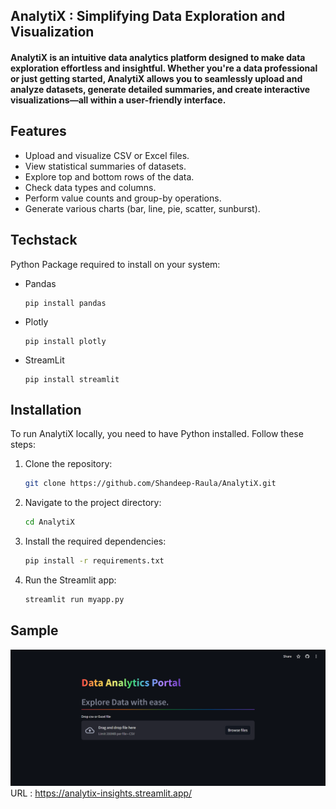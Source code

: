 ## AnalytiX : Simplifying Data Exploration and Visualization
#### AnalytiX is an intuitive data analytics platform designed to make data exploration effortless and insightful. Whether you're a data professional or just getting started, AnalytiX allows you to seamlessly upload and analyze datasets, generate detailed summaries, and create interactive visualizations—all within a user-friendly interface.

## Features

- Upload and visualize CSV or Excel files.
- View statistical summaries of datasets.
- Explore top and bottom rows of the data.
- Check data types and columns.
- Perform value counts and group-by operations.
- Generate various charts (bar, line, pie, scatter, sunburst).

## Techstack
Python Package required to install on your system:
- Pandas
  
  ```
  pip install pandas
  ```
  
- Plotly
    
  ```
  pip install plotly
  ```
  
- StreamLit
    
  ```
  pip install streamlit
  ```
  
## Installation
To run AnalytiX locally, you need to have Python installed. Follow these steps:

1. Clone the repository:

   ```bash
   git clone https://github.com/Shandeep-Raula/AnalytiX.git
   ```

2. Navigate to the project directory:

   ```bash
   cd AnalytiX
   ```

3. Install the required dependencies:

   ```bash
   pip install -r requirements.txt
   ```

4. Run the Streamlit app:

   ```bash
   streamlit run myapp.py
   ```

## Sample 

![AnalytiX](https://github.com/Shandeep-Raula/AnalytiX/blob/main/Analytix.png)
URL : https://analytix-insights.streamlit.app/



